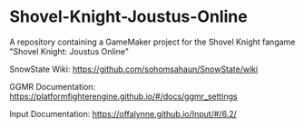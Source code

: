 # Shovel-Knight-Joustus-Online
A repository containing a GameMaker project for the Shovel Knight fangame "Shovel Knight: Joustus Online"

SnowState Wiki: https://github.com/sohomsahaun/SnowState/wiki

GGMR Documentation: https://platformfighterengine.github.io/#/docs/ggmr_settings

Input Documentation: https://offalynne.github.io/Input/#/6.2/